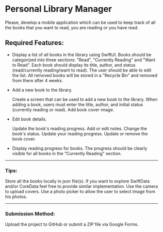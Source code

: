 Personal Library Manager
===========================

Please, develop a mobile application which can be used to keep track of all the books
that you want to read, you are reading or you have read.

Required Features:
----------------------

* Display a list of all books in the library using SwiftUI.
    Books should be categorized into three sections: "Read", "Currently Reading" and "Want to Read".
    Each book should display its title, author, and status (read/currently reading/want to read).
    The user should be able to edit the list.
    All removed books will be stored in a "Recycle Bin" and removed from there after 4 weeks.

* Add a new book to the library.
    
    Create a screen that can be used to add a new book to the library.
        When adding a book, users must enter the title, author, and initial status (currently reading or read).
    Add book cover image.

* Edit book details.
        
    Update the book's reading progress.
    Add or edit notes.
    Change the book's status.
    Update your reading progress.
    Update or remove the book cover.

    
* Display reading progress for books.
    The progress should be clearly visible for all books in the "Currently Reading" section.

* * *

### **Tips:**

Store all the books locally in json file(s).
If you want to explore SwiftData and/or CoreData feel free to provide similar implementation.
Use the camera to upload covers.
Use a photo picker to allow the user to select image from his photos.

* * *

### **Submission Method:**

Upload the project to GitHub or submit a ZIP file via Google Forms.